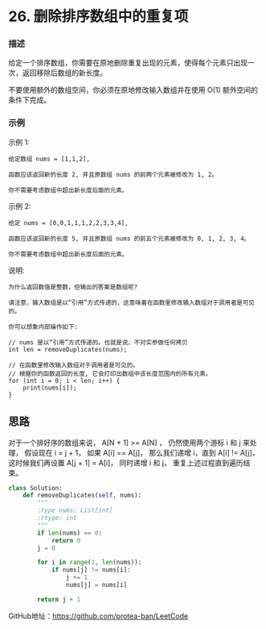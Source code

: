 # 26. 删除排序数组中的重复项

### 描述

给定一个排序数组，你需要在原地删除重复出现的元素，使得每个元素只出现一次，返回移除后数组的新长度。

不要使用额外的数组空间，你必须在原地修改输入数组并在使用 O(1) 额外空间的条件下完成。

### 示例

示例 1:

    给定数组 nums = [1,1,2], 
    
    函数应该返回新的长度 2, 并且原数组 nums 的前两个元素被修改为 1, 2。 
    
    你不需要考虑数组中超出新长度后面的元素。

示例 2:

    给定 nums = [0,0,1,1,1,2,2,3,3,4],
    
    函数应该返回新的长度 5, 并且原数组 nums 的前五个元素被修改为 0, 1, 2, 3, 4。
    
    你不需要考虑数组中超出新长度后面的元素。

说明:

    为什么返回数值是整数，但输出的答案是数组呢?
    
    请注意，输入数组是以“引用”方式传递的，这意味着在函数里修改输入数组对于调用者是可见的。
    
    你可以想象内部操作如下:
    
    // nums 是以“引用”方式传递的。也就是说，不对实参做任何拷贝
    int len = removeDuplicates(nums);
    
    // 在函数里修改输入数组对于调用者是可见的。
    // 根据你的函数返回的长度, 它会打印出数组中该长度范围内的所有元素。
    for (int i = 0; i < len; i++) {
        print(nums[i]);
    }

## 思路
对于一个排好序的数组来说， A[N + 1] >= A[N] ， 仍然使用两个游标 i 和 j 来处理， 假设现在 i = j + 1， 如果 A[i] == A[j]， 那么我们递增 i，直到 A[i] != A[j]， 这时候我们再设置 A[j + 1] = A[i]， 同时递增 i 和 j， 重复上述过程直到遍历结束。

```python
class Solution:
    def removeDuplicates(self, nums):
        """
        :type nums: List[int]
        :rtype: int
        """
        if len(nums) == 0:
            return 0
        j = 0

        for i in range(1, len(nums)):
            if nums[j] != nums[i]:
                j += 1
                nums[j] = nums[i]

        return j + 1
```

GitHub地址：https://github.com/protea-ban/LeetCode